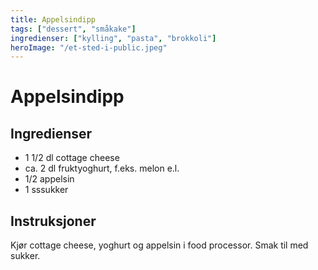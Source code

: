 ```yaml
---
title: Appelsindipp
tags: ["dessert", "småkake"]
ingredienser: ["kylling", "pasta", "brokkoli"]
heroImage: "/et-sted-i-public.jpeg"
---
```


# Appelsindipp

## Ingredienser

- 1 1/2 dl cottage cheese
- ca. 2 dl fruktyoghurt, f.eks. melon e.l.
- 1/2 appelsin
- 1 sssukker

## Instruksjoner

Kjør cottage cheese, yoghurt og appelsin i food processor. Smak til med sukker.
